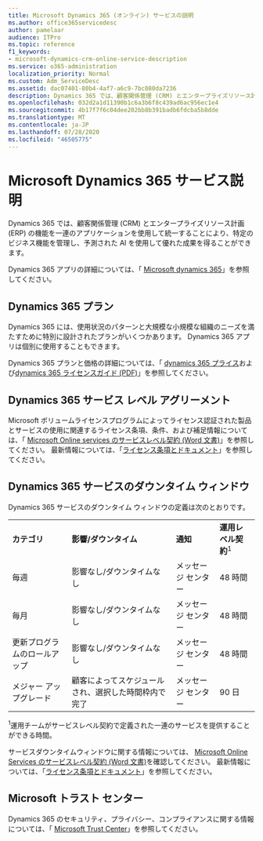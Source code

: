 ```yaml
---
title: Microsoft Dynamics 365 (オンライン) サービスの説明
ms.author: office365servicedesc
author: pamelaar
audience: ITPro
ms.topic: reference
f1_keywords:
- microsoft-dynamics-crm-online-service-description
ms.service: o365-administration
localization_priority: Normal
ms.custom: Adm_ServiceDesc
ms.assetid: dac07401-80b4-4af7-a6c9-7bc080da7236
description: Dynamics 365 では、顧客関係管理 (CRM) とエンタープライズリソース計画 (ERP) の機能を一連のアプリケーションを使用して統合することにより、ビジネス機能を管理し、優れた結果を提供しています。
ms.openlocfilehash: 032d2a1d11390b1c6a3b6f8c439ad6ac956ec1e4
ms.sourcegitcommit: 4b17f7f6c04dee202bb8b391badb6fdcba5b8dde
ms.translationtype: MT
ms.contentlocale: ja-JP
ms.lasthandoff: 07/28/2020
ms.locfileid: "46505775"
---
```

# <a name="microsoft-dynamics-365-service-description"></a>Microsoft Dynamics 365 サービス説明

Dynamics 365 では、顧客関係管理 (CRM) とエンタープライズリソース計画 (ERP) の機能を一連のアプリケーションを使用して統一することにより、特定のビジネス機能を管理し、予測された AI を使用して優れた成果を得ることができます。

Dynamics 365 アプリの詳細については、「 [Microsoft dynamics 365](https://dynamics.microsoft.com)」を参照してください。
  
## <a name="dynamics-365-plans"></a>Dynamics 365 プラン

Dynamics 365 には、使用状況のパターンと大規模な小規模な組織のニーズを満たすために特別に設計されたプランがいくつかあります。 Dynamics 365 アプリは個別に使用することもできます。

Dynamics 365 プランと価格の詳細については、「 [dynamics 365 プライス](https://dynamics.microsoft.com/pricing)および[dynamics 365 ライセンスガイド (PDF)](https://go.microsoft.com/fwlink/?LinkId=866544)」を参照してください。
  
## <a name="dynamics-365-service-level-agreement"></a>Dynamics 365 サービス レベル アグリーメント

Microsoft ボリュームライセンスプログラムによってライセンス認証された製品とサービスの使用に関連するライセンス条項、条件、および補足情報については、「 [Microsoft Online services のサービスレベル契約 (Word 文書)](https://www.microsoftvolumelicensing.com/Downloader.aspx?DocumentId=17583)」を参照してください。 最新情報については、「[ライセンス条項とドキュメント](https://go.microsoft.com/fwlink/?linkid=272026)」を参照してください。
  
## <a name="dynamics-365-service-downtime-windows"></a>Dynamics 365 サービスのダウンタイム ウィンドウ

Dynamics 365 サービスのダウンタイム ウィンドウの定義は次のとおりです。
  
|||||
|:-----|:-----|:-----|:-----|
|**カテゴリ** <br/> |**影響/ダウンタイム** <br/> |**通知** <br/> |**運用レベル契約**<sup>1</sup> <br/> |
|毎週  <br/> |影響なし/ダウンタイムなし  <br/> |メッセージ センター  <br/> |48 時間  <br/> |
|毎月  <br/> |影響なし/ダウンタイムなし  <br/> |メッセージ センター  <br/> |48 時間  <br/> |
|更新プログラムのロールアップ  <br/> |影響なし/ダウンタイムなし  <br/> |メッセージ センター  <br/> |48 時間  <br/> |
|メジャー アップグレード  <br/> |顧客によってスケジュールされ、選択した時間枠内で完了  <br/> |メッセージ センター  <br/> |90 日  <br/> |

<sup>1</sup>運用チームがサービスレベル契約で定義された一連のサービスを提供することができる時間。 <br/>

サービスダウンタイムウィンドウに関する情報については、 [Microsoft Online Services のサービスレベル契約 (Word 文書)](https://www.microsoftvolumelicensing.com/Downloader.aspx?DocumentId=17583)を確認してください。 最新情報については、「[ライセンス条項とドキュメント](https://go.microsoft.com/fwlink/?linkid=272026)」を参照してください。 
  
## <a name="microsoft-trust-center"></a>Microsoft トラスト センター

Dynamics 365 のセキュリティ、プライバシー、コンプライアンスに関する情報については、「 [Microsoft Trust Center](https://www.microsoft.com/trust-center/product-overview)」を参照してください。
  
